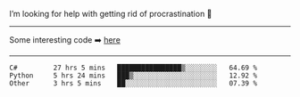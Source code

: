 I’m looking for help with getting rid of procrastination 🤔

-----

Some interesting code :arrow_right: [here](https://github.com/zhen8838/playground)

-----

<!--START_SECTION:waka-->

```text
C#         27 hrs 5 mins   ████████████████▒░░░░░░░░   64.69 %
Python     5 hrs 24 mins   ███▒░░░░░░░░░░░░░░░░░░░░░   12.92 %
Other      3 hrs 5 mins    ██░░░░░░░░░░░░░░░░░░░░░░░   07.39 %
```

<!--END_SECTION:waka-->

<!--
**zhen8838/zhen8838** is a ✨ _special_ ✨ repository because its `README.md` (this file) appears on your GitHub profile.

Here are some ideas to get you started:

- 🔭 I’m currently working on ...
- 🌱 I’m currently learning ...
- 👯 I’m looking to collaborate on ...
 ...
- 💬 Ask me about ...
- 📫 How to reach me: ...
- 😄 Pronouns: ...
- ⚡ Fun fact: ...
-->
